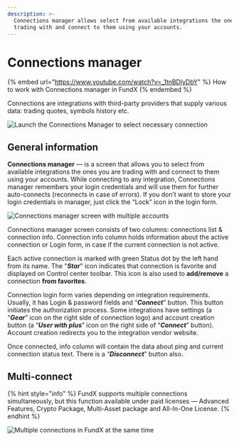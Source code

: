 ```yaml
---
description: >-
  Connections manager allows select from available integrations the ones you are
  trading with and connect to them using your accounts.
---
```


# Connections manager

{% embed url="https://www.youtube.com/watch?v=_1tnBDlyDbY" %}
How to work with Connections manager in FundX
{% endembed %}

Connections are integrations with third-party providers that supply various data: trading quotes, symbols history etc. 

![Launch the Connections Manager to select necessary connection](../.gitbook/assets/connections-manager.png)

## General information

**Connections manager** — is a screen that allows you to select from available integrations the ones you are trading with and connect to them using your accounts. While connecting to any integration, Connections manager remembers your login credentials and will use them for further auto-connects (reconnects in case of errors). If you don’t want to store your login credentials in manager, just click the “Lock” icon in the login form. 

![Connections manager screen with multiple accounts](../.gitbook/assets/multiple-accounts.gif)

Connections manager screen consists of two columns: connections list & connection info. Connection info column holds information about the active connection or Login form, in case if the current connection is not active.

Each active connection is marked with green Status dot by the left hand from its name. The "_**Star**_" icon indicates that connection is favorite and displayed on Control center toolbar. This icon is also used to **add/remove** a connection **from favorites**.

Connection login form varies depending on integration requirements. Usually, it has Login & password fields and “_**Connect**_” button. This button initiates the authorization process. Some integrations have settings (a “_**Gear**_” icon on the right side of connection logo) and account creation button (a “_**User with plus**_” icon on the right side of “_**Connect**_” button). Account creation redirects you to the integration vendor website.

Once connected, info column will contain the data about ping and current connection status text. There is a “_**Disconnect**_” button also.

## Multi-connect

{% hint style="info" %}
FundX supports multiple connections simultaneously, but this function available under paid licenses — Advanced Features, Crypto Package, Multi-Asset package and All-In-One License.
{% endhint %}

![Multiple connections in FundX at the same time ](../.gitbook/assets/multiple-connections.png)
